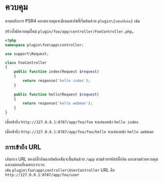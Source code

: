 # ควบคุม

ตามหลักการ PSR4 คลาสควบคุมจะมีเนมสเปซที่เริ่มต้นด้วย `plugin\{รหัสปลั๊กอิน}` เช่น

สร้างไฟล์ควบคุมใหม่ `plugin/foo/app/controller/FooController.php`。

```php
<?php
namespace plugin\foo\app\controller;

use support\Request;

class FooController
{
    public function index(Request $request)
    {
        return response('hello index');
    }
    
    public function hello(Request $request)
    {
        return response('hello webman');
    }
}
```

เมื่อเข้าถึง `http://127.0.0.1:8787/app/foo/foo` จะแสดงหน้า `hello index`

เมื่อเข้าถึง `http://127.0.0.1:8787/app/foo/foo/hello` จะแสดงหน้า `hello webman`


## การเข้าถึง URL
เส้นทาง URL ของปลั๊กอินแอปพลิเคชันจะขึ้นต้นด้วย `/app` ตามด้วยรหัสปลั๊กอิน และตามด้วยควบคุมและเมทอดที่เฉพาะเจาะจง	
เช่น `plugin\foo\app\controller\UserController` URL คือ `http://127.0.0.1:8787/app/foo/user`
